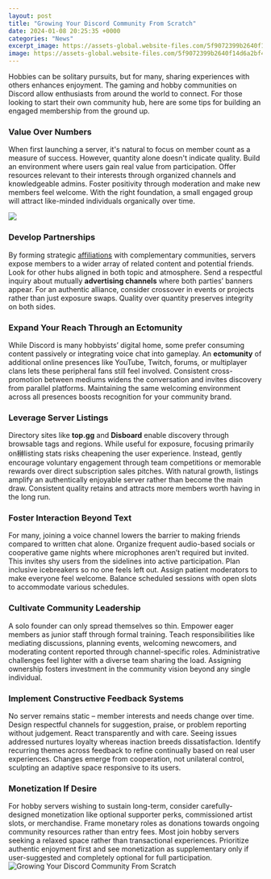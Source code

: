 ```yaml
---
layout: post
title: "Growing Your Discord Community From Scratch"
date: 2024-01-08 20:25:35 +0000
categories: "News"
excerpt_image: https://assets-global.website-files.com/5f9072399b2640f14d6a2bf4/61ae5cfc89c5f761f8e11677_mmHlIdHfCTYq9asSB_twT5mjZdOimeaJ2Umc-2zZ4Xf-o_BPSBWfCq_QKUuIwc91xtkPQtskjBWe0noVnJZMcHMIlfh9CGtRuuVfV1doMpSRvu4LryXskxJ-uUooYxj0c3SjnozH.png
image: https://assets-global.website-files.com/5f9072399b2640f14d6a2bf4/61ae5cfc89c5f761f8e11677_mmHlIdHfCTYq9asSB_twT5mjZdOimeaJ2Umc-2zZ4Xf-o_BPSBWfCq_QKUuIwc91xtkPQtskjBWe0noVnJZMcHMIlfh9CGtRuuVfV1doMpSRvu4LryXskxJ-uUooYxj0c3SjnozH.png
---
```


Hobbies can be solitary pursuits, but for many, sharing experiences with others enhances enjoyment. The gaming and hobby communities on Discord allow enthusiasts from around the world to connect. For those looking to start their own community hub, here are some tips for building an engaged membership from the ground up.
### Value Over Numbers
When first launching a server, it's natural to focus on member count as a measure of success. However, quantity alone doesn't indicate quality. Build an environment where users gain real value from participation. Offer resources relevant to their interests through organized channels and knowledgeable admins. Foster positivity through moderation and make new members feel welcome. With the right foundation, a small engaged group will attract like-minded individuals organically over time. 

![](https://support.discord.com/hc/article_attachments/360063468411/image1.png)
### Develop Partnerships
By forming strategic [affiliations](https://store.fi.io.vn/women-happy-halloween-shirts-pug-dog-happy-hallothanksmas-1) with complementary communities, servers expose members to a wider array of related content and potential friends. Look for other hubs aligned in both topic and atmosphere. Send a respectful inquiry about mutually **advertising channels**  where both parties’ banners appear. For an authentic alliance, consider crossover in events or projects rather than just exposure swaps. Quality over quantity preserves integrity on both sides.
### Expand Your Reach Through an Ectomunity
While Discord is many hobbyists’ digital home, some prefer consuming content passively or integrating voice chat into gameplay. An **ectomunity** of additional online presences like YouTube, Twitch, forums, or multiplayer clans lets these peripheral fans still feel involved. Consistent cross-promotion between mediums widens the conversation and invites discovery from parallel platforms. Maintaining the same welcoming environment across all presences boosts recognition for your community brand.
### Leverage Server Listings 
Directory sites like **top.gg** and **Disboard** enable discovery through browsable tags and regions. While useful for exposure, focusing primarily on榊listing stats risks cheapening the user experience. Instead, gently encourage voluntary engagement through team competitions or memorable rewards over direct subscription sales pitches. With natural growth, listings amplify an authentically enjoyable server rather than become the main draw. Consistent quality retains and attracts more members worth having in the long run.  
### Foster Interaction Beyond Text 
For many, joining a voice channel lowers the barrier to making friends compared to written chat alone. Organize frequent audio-based socials or cooperative game nights where microphones aren’t required but invited. This invites shy users from the sidelines into active participation. Plan inclusive icebreakers so no one feels left out. Assign patient moderators to make everyone feel welcome. Balance scheduled sessions with open slots to accommodate various schedules.
### Cultivate Community Leadership
A solo founder can only spread themselves so thin. Empower eager members as junior staff through formal training.  Teach responsibilities like mediating discussions, planning events, welcoming newcomers, and moderating content reported through channel-specific roles. Administrative challenges feel lighter with a diverse team sharing the load. Assigning ownership fosters investment in the community vision beyond any single individual.
### Implement Constructive Feedback Systems  
No server remains static – member interests and needs change over time. Design respectful channels for suggestion, praise, or problem reporting without judgement. React transparently and with care. Seeing issues addressed nurtures loyalty whereas inaction breeds dissatisfaction. Identify recurring themes across feedback to refine continually based on real user experiences. Changes emerge from cooperation, not unilateral control, sculpting an adaptive space responsive to its users.
### Monetization If Desire
For hobby servers wishing to sustain long-term, consider carefully-designed monetization like optional supporter perks, commissioned artist slots, or merchandise. Frame monetary roles as donations towards ongoing community resources rather than entry fees. Most join hobby servers seeking a relaxed space rather than transactional experiences. Prioritize authentic enjoyment first and see monetization as supplementary only if user-suggested and completely optional for full participation.
![Growing Your Discord Community From Scratch](https://assets-global.website-files.com/5f9072399b2640f14d6a2bf4/61ae5cfc89c5f761f8e11677_mmHlIdHfCTYq9asSB_twT5mjZdOimeaJ2Umc-2zZ4Xf-o_BPSBWfCq_QKUuIwc91xtkPQtskjBWe0noVnJZMcHMIlfh9CGtRuuVfV1doMpSRvu4LryXskxJ-uUooYxj0c3SjnozH.png)